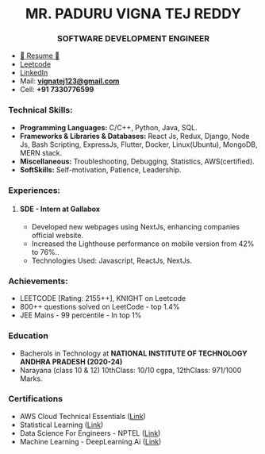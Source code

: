 <h1 align="center">MR. PADURU VIGNA TEJ REDDY</h1>
<h3 align="center">SOFTWARE DEVELOPMENT ENGINEER</h3>



- <a href="https://1drv.ms/b/c/b14585ec3b7ad02d/EdRD8ykCm-NOpH5aWTZVUcEBy8wT_dUu9nMShk6W9VX_cQ?e=V6louv">📝 Resume 📝 </a>
- <a href="https://leetcode.com/u/vignatejreddy/">Leetcode</a>
- <a href="https://www.linkedin.com/in/paduru-vigna-tej-reddy/">LinkedIn</a>
- Mail: **vignatej123@gmail.com**
- Cell: **+91 7330776599**

<h3>Technical Skills: </h3>
<ul>
  <li><b>Programming Languages:</b> C/C++, Python, Java, SQL.</li>
  <li><b>Frameworks & Libraries & Databases:</b> React Js, Redux, Django, Node Js, Bash Scripting, ExpressJs, Flutter, Docker, Linux(Ubuntu), MongoDB, MERN stack.</li>
  <li><b>Miscellaneous:</b> Troubleshooting, Debugging, Statistics, AWS(certified).</li>
  <li><b>SoftSkills:</b> Self-motivation, Patience, Leadership.</li>
</ul>

<h3>Experiences: </h3>
<ol>
  <li>
    <h4>SDE - Intern at Gallabox </h4>
    <ul>
      <li>Developed new webpages using NextJs, enhancing companies official website.</li>
      <li>Increased the Lighthouse performance on mobile version from 42% to 76%..</li>
      <li>Technologies Used: Javascript, ReactJs, NextJs. </li>
    </ul>
  </li>
</ol>

<h3>Achievements: </h3>
<ul>
  <li>LEETCODE [Rating: 2155++], KNIGHT on Leetcode</li>
  <li>800++ questions solved on LeetCode - top 1.4%</li>
  <li>JEE Mains - 99 percentile - In top 1%</li>
</ul>

<h3>Education</h3>
<ul>
  <li>
    Bacherols in Technology at <b>NATIONAL INSTITUTE OF TECHNOLOGY ANDHRA PRADESH (2020-24)</b>
  </li>
  <li>
    Narayana (class 10 & 12) 10thClass: 10/10 cgpa, 12thClass: 971/1000 Marks.
  </li>
</ul>

<h3>Certifications</h3>
<ul>
  <li> AWS Cloud Technical Essentials (<a href="https://coursera.org/share/c82f009c6a91de16ff9271a5dabf4ce0" >Link</a>) </li>
  <li> Statistical Learning (<a href="https://drive.google.com/file/d/17nNCzUx26wVavOfY1HRHSG1PBNegVE48/view?usp=sharing" >Link</a>) </li>
  <li> Data Science For Engineers - NPTEL (<a href="https://drive.google.com/file/d/1oZgnUgV9X0salxCMqyZkI_OV73uxJKya/view?usp=sharing" >Link</a>) </li>
  <li> Machine Learning - DeepLearning.Ai (<a href="https://coursera.org/share/e0a54963c79b31a40e6118df87bd5922" >Link</a>) </li>
</ul>
